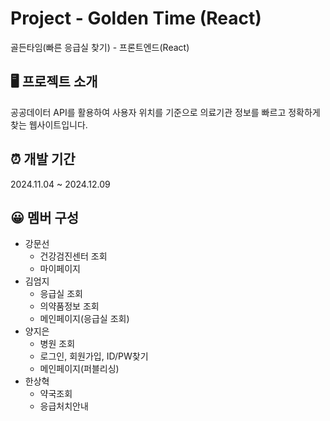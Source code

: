 # Project - Golden Time (React)
골든타임(빠른 응급실 찾기) - 프론트엔드(React)

## 🖥️ 프로젝트 소개
공공데이터 API를 활용하여 사용자 위치를 기준으로 의료기관 정보를 빠르고 정확하게 찾는 웹사이트입니다.

## ⏰ 개발 기간
2024.11.04 ~ 2024.12.09

## 😀 멤버 구성
- 강문선
  - 건강검진센터 조회
  - 마이페이지
- 김엄지
  - 응급실 조회
  - 의약품정보 조회
  - 메인페이지(응급실 조회)
- 양지은
  - 병원 조회
  - 로그인, 회원가입, ID/PW찾기
  - 메인페이지(퍼블리싱)
- 한상혁
  - 약국조회
  - 응급처치안내
